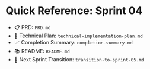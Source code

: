 # Quick Reference: Sprint 04

- 📋 PRD: `PRD.md`
- 🔧 Technical Plan: `technical-implementation-plan.md`
- 📈 Completion Summary: `completion-summary.md`
- 📚 README: `README.md`
- 🔄 Next Sprint Transition: `transition-to-sprint-05.md` 